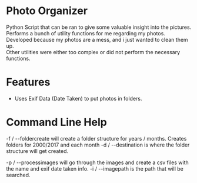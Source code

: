 # Photo Organizer

Python Script that can be ran to give some valuable insight into the pictures.   
Performs a bunch of utility functions for me regarding my photos.  
Developed because my photos are a mess, and i just wanted to clean them up.  
Other utilities were either too complex or did not perform the necessary functions.

# Features
* Uses Exif Data (Date Taken) to put photos in folders.


# Command Line Help

-f / --foldercreate will create a folder structure for years / months.  Creates folders for 2000/2017 and each month
-d / --destination is where the folder structure will get created.

-p / --processimages will go through the images and create a csv files with the name and exif date taken info.
-i / --imagepath is the path that will be searched.
